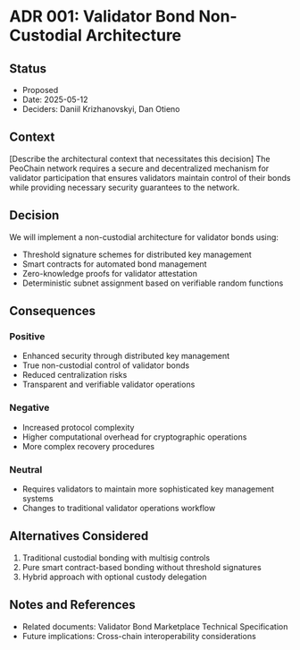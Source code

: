 # ADR 001: Validator Bond Non-Custodial Architecture

## Status
- Proposed
- Date: 2025-05-12
- Deciders: Daniil Krizhanovskyi, Dan Otieno

## Context
[Describe the architectural context that necessitates this decision]
The PeoChain network requires a secure and decentralized mechanism for validator participation that ensures validators maintain control of their bonds while providing necessary security guarantees to the network.

## Decision
We will implement a non-custodial architecture for validator bonds using:
- Threshold signature schemes for distributed key management
- Smart contracts for automated bond management
- Zero-knowledge proofs for validator attestation
- Deterministic subnet assignment based on verifiable random functions

## Consequences
### Positive
- Enhanced security through distributed key management
- True non-custodial control of validator bonds
- Reduced centralization risks
- Transparent and verifiable validator operations

### Negative
- Increased protocol complexity
- Higher computational overhead for cryptographic operations
- More complex recovery procedures

### Neutral
- Requires validators to maintain more sophisticated key management systems
- Changes to traditional validator operations workflow

## Alternatives Considered
1. Traditional custodial bonding with multisig controls
2. Pure smart contract-based bonding without threshold signatures
3. Hybrid approach with optional custody delegation

## Notes and References
- Related documents: Validator Bond Marketplace Technical Specification
- Future implications: Cross-chain interoperability considerations
